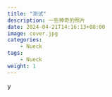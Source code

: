 ```yaml
---
title: "测试"
description: 一些神奇的照片
date: 2024-04-21T14:16:13+08:00
image: cover.jpg
categories:
    - Nueck
tags:
    - Nueck
weight: 1  
---
```


y